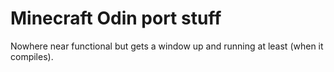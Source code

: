 # Minecraft Odin port stuff

Nowhere near functional but gets a window up and running at least (when it compiles).